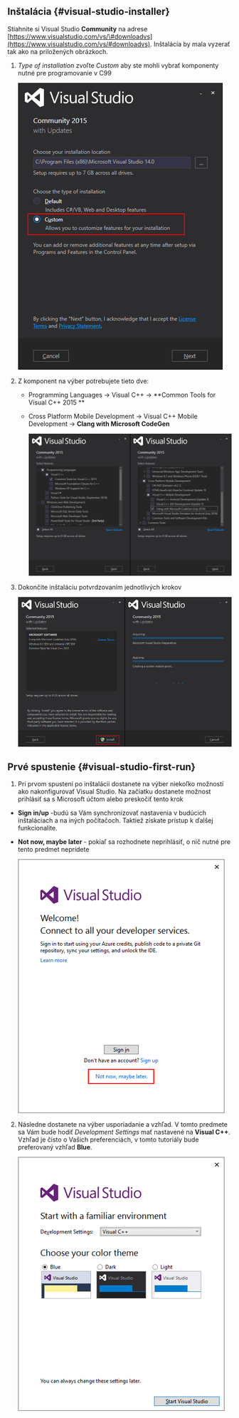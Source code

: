 ## Inštalácia {#visual-studio-installer}

Stiahnite si Visual Studio **Community** na adrese [https://www.visualstudio.com/vs/\#downloadvs](https://www.visualstudio.com/vs/#downloadvs). Inštalácia by mala vyzerať tak ako na priložených obrázkoch.

1. _Type of installation_ zvoľte _Custom_ aby ste mohli vybrať komponenty nutné pre programovanie v C99
   
   ![](/visual-studio-2015/images/install_1.png)
2. Z komponent na výber potrebujete tieto dve:
   * Programming Languages → Visual C++ → **Common Tools for Visual C++ 2015 **
   * Cross Platform Mobile Development → Visual C++ Mobile Development → **Clang with Microsoft CodeGen**
     
     ![](/visual-studio-2015/images/install_2.png)
3. Dokončite inštaláciu potvrdzovaním jednotlivých krokov
   
   ![](/visual-studio-2015/images/install_3.png)

## Prvé spustenie {#visual-studio-first-run}

1. Pri prvom spustení po inštalácii dostanete na výber niekoľko možností ako nakonfigurovať Visual Studio. Na začiatku dostanete možnost prihlásiť sa s Microsoft účtom alebo preskočiť tento krok
 - **Sign in/up** -budú sa Vám synchronizovať nastavenia v budúcich inštaláciach a na iných počítačoch. Taktiež získate prístup k ďalšej funkcionalite.
 - **Not now, maybe later** - pokiaľ sa rozhodnete neprihlásiť, o nič nutné pre tento predmet neprídete
   
   ![](/visual-studio-2015/images/firstrun_1.png)
2. Následne dostanete na výber usporiadanie a vzhľad. V tomto predmete sa Vám bude hodiť _Development Settings_ mať nastavené na **Visual C++**. Vzhľad je čisto o Vašich preferenciách, v tomto tutoriály bude preferovaný vzhľad **Blue**.
 
   ![](/visual-studio-2015/images/firstrun_2.png)



